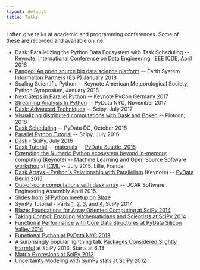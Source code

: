 ```yaml
---
layout: default
title: Talks
---
```


I often give talks at academic and programming conferences.
Some of these are recorded and available online:

-   Dask: Parallelizing the Python Data Ecosystem with Task Scheduling -- Keynote, International Conference on Data Engineering, IEEE ICDE, April 2018
-   [Pangeo: An open source big data science platform](https://www.youtube.com/watch?v=mDrjGxaXQT4) -- Earth System Information Partners (ESIP) January 2018
-   Scaling Scientific Python -- Keynote American Meteorological Society, Python Symposium, January 2018
-   [Next Steps in Parallel Python](https://www.youtube.com/watch?v=rZlshXJydgQ) -- Keynote PyCon Germany 2017
-   [Streaming Analysis In Python](https://www.youtube.com/watch?v=yI_yZoUaz60) -- PyData NYC, November 2017
-   [Dask: Advanced Techniques](https://www.youtube.com/watch?v=ZxNPVTHQwGo) -- Scipy, July 2017
-   [Visualizing distributed computations with Dask and Bokeh](https://www.youtube.com/watch?v=FTJwDeXkggU) -- Plotcon, 2016
-   [Dask Scheduling](https://www.youtube.com/watch?v=EEfI-11itn0) -- PyData DC, October 2016
-   [Parallel Python Tutorial](https://www.youtube.com/watch?v=5Md_sSsN51k) -- Scipy, July 2016
-   [Dask](https://www.youtube.com/watch?v=PAGjm4BMKlk) - SciPy, July 2016
-   [Dask Tutorial](https://www.youtube.com/watch?v=ieW3G7ZzRZ0)
    -- [materials](https://github.com/blaze/dask-tutorial)
    -- [PyData Seattle, 2015](http://seattle.pydata.org/)
-   [Extending the Numeric Python ecosystem beyond in-memory computing (Keynote)](http://k4webcast.mediasite.com/Mediasite/Play/4216268dc28148c89d8b6e4eba1ad6e51d)
    -- [Machine Learning and Open Source Software workshop](https://mloss.org/workshop/icml15/) at [ICML](http://icml.cc/2015/)
    -- July 2015. Lille, France
-   [Dask Arrays - Python's Relationship with Parallelism](https://youtu.be/HLME2WKTJJ8?t=300) (Keynote)
    -- [PyData Berlin 2015](http://pydata.org/berlin2015/)
-   [Out-of-core computations with dask.array](https://sea.ucar.edu/event/out-core-computations-blaze)
    -- UCAR Software Engineering Assembly April 2015.
-   [Slides from SFPython meetup on Blaze](http://matthewrocklin.com/slides/sfpython-blaze.html)
-   SymPy Tutorial - Parts
    [1](https://www.youtube.com/watch?v=Lgp442bibDM),
    [2](https://www.youtube.com/watch?v=_PTe10whFKo),
    [3](https://www.youtube.com/watch?v=qleGSnrnxgc),
    and [4](https://www.youtube.com/watch?v=04AGOl1P2U4),  SciPy 2014
-   [Blaze: Foundations for Array Oriented Computing at SciPy 2014](https://www.youtube.com/watch?v=9HPR-1PdZUk)
-   [Taking Control: Enabling Mathematicians and Scientists at SciPy 2014](https://www.youtube.com/watch?v=QldxygVVj-s)
-   [Functional Performance with Core Data Structures at PyData Silicon Valley 2014](https://www.youtube.com/watch?v=PpBK4zIaFLE)
-   [Functional Python at PyData NYC 2013](https://vimeo.com/80096814)
-   A surprisingly popular lightning talk [Packages Considered
    Slightly Harmful](https://www.youtube.com/watch?v=ywHqIEv3xXg) at SciPy
    2013. Starts at 6:13
-   [Matrix Expresions at SciPy 2013](http://pyvideo.org/video/2028/matrix-expressions-and-blaslapack-scipy-2013-pr)
-   [Uncertainty Modeling with SymPy.stats at SciPy 2012](http://www.youtube.com/watch?v=27su3TQ3BvQ)
